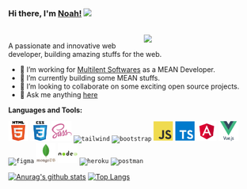 ### Hi there, I'm [Noah!](https://www.linkedin.com/in/noah-edet) <img src="https://github.com/TheDudeThatCode/TheDudeThatCode/blob/master/Assets/Hi.gif" width="29px"> 

<br />
<img align='right' src="https://media.giphy.com/media/M9gbBd9nbDrOTu1Mqx/giphy.gif" width="230">

A passionate and innovative web developer, building amazing stuffs for the web.

- 🔭 I’m working for [Multilent Softwares](http://multilent.com) as a MEAN Developer.
- 🌱 I’m currently building some MEAN stuffs.
- 👯 I’m looking to collaborate on some exciting open source projects.
- 💬 Ask me anything [here](https://github.com/noahbuilds/noahbuilds/issues)


**Languages and Tools:**  

<code><img height="40" src="https://raw.githubusercontent.com/github/explore/80688e429a7d4ef2fca1e82350fe8e3517d3494d/topics/html/html.png"></code>
<code><img height="40" src="https://raw.githubusercontent.com/github/explore/80688e429a7d4ef2fca1e82350fe8e3517d3494d/topics/css/css.png"></code>
<code><img height="40" src="https://raw.githubusercontent.com/github/explore/80688e429a7d4ef2fca1e82350fe8e3517d3494d/topics/sass/sass.png"></code>
<code><img height="40" src="https://www.vectorlogo.zone/logos/tailwindcss/tailwindcss-icon.svg" alt="tailwind"/></code>
<code><img height="40" src="https://www.vectorlogo.zone/logos/getbootstrap/getbootstrap-icon.svg" alt="bootstrap"/></code>
<code><img height="40" src="https://raw.githubusercontent.com/devicons/devicon/master/icons/javascript/javascript-original.svg" alt="javascript"/></code>
<code><img height="40" src="https://raw.githubusercontent.com/devicons/devicon/master/icons/typescript/typescript-original.svg" alt="typescript"/></code>
<code><img height="40" src="https://raw.githubusercontent.com/github/explore/80688e429a7d4ef2fca1e82350fe8e3517d3494d/topics/angular/angular.png"></code>
<code><img height="40" src="https://raw.githubusercontent.com/devicons/devicon/master/icons/vuejs/vuejs-original-wordmark.svg" alt="vuejs"/></code>
<code><img height="40" src="https://www.vectorlogo.zone/logos/figma/figma-icon.svg" alt="figma"/></code>
<code><img height="40" src="https://raw.githubusercontent.com/devicons/devicon/master/icons/mongodb/mongodb-original-wordmark.svg" alt="mongodb"/></code>
<code><img height="40" src="https://raw.githubusercontent.com/devicons/devicon/master/icons/nodejs/nodejs-original-wordmark.svg" alt="nodejs"/></code>
<code><img height="40" src="https://www.vectorlogo.zone/logos/heroku/heroku-icon.svg" alt="heroku"/></code>
<code><img height="40" src="https://www.vectorlogo.zone/logos/getpostman/getpostman-icon.svg" alt="postman"/></code>


[![Anurag's github stats](https://github-readme-stats.vercel.app/api?username=noahbuilds&show_icons=true)](https://github.com/noahbuilds/github-readme-stats)
[![Top Langs](https://github-readme-stats.vercel.app/api/top-langs/?username=noahbuilds&layout=compact)](https://github.com/noahbuilds/github-readme-stats)
